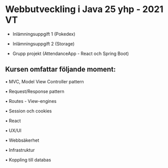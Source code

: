 # Webbutveckling i Java 25 yhp - 2021 VT

- Inlämningsuppgift 1 (Pokedex)

- Inlämningsuppgift 2 (Storage)

- Grupp projekt (AttendanceApp - React och Spring Boot)


## Kursen omfattar följande moment:

• MVC, Model View Controller pattern 

• Request/Response pattern 

• Routes - View-engines 

• Session och cookies 

• React 

• UX/UI 

• Webbsäkerhet 

• Infrastruktur 

• Koppling till databas
